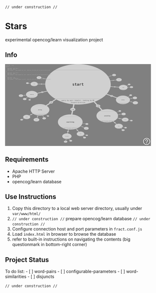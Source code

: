     // under construction //

# Stars

experimental opencog/learn visualization project

## Info

![](media/ssh-640.png)

## Requirements

- Apache HTTP Server
- PHP
- opencog/learn database

## Use Instructions

1. Copy this directory to a local web server directory, usually under `var/www/html/`
2. `// under construction //` prepare opencog/learn database `// under construction //`
3. Configure connection host and port parameters in `fract.conf.js`
4. Load `index.html` in browser to browse the database
5. refer to built-in instructions on navigating the contents (big questionmark in bottom-right corner)

## Project Status

To do list:
    - [ ] word-pairs
    - [ ] configurable-parameters
    - [ ] word-similarities
    - [ ] disjuncts

    // under construction //


